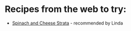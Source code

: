 # Recipes from the web to try:

- [Spinach and Cheese Strata](https://smittenkitchen.com/2009/12/spinach-and-cheese-strata/) - recommended by Linda
